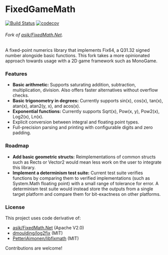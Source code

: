 # FixedGameMath

[![Build Status](https://travis-ci.com/stellarLuminant/FixedGameMath.svg?branch=master)](https://travis-ci.com/stellarLuminant/FixedGameMath) 
[![codecov](https://codecov.io/gh/stellarLuminant/FixedGameMath/branch/master/graph/badge.svg)](https://codecov.io/gh/stellarLuminant/FixedGameMath)

###### Fork of [asik/FixedMath.Net](https://github.com/asik/FixedMath.Net).

A fixed-point numerics library that implements Fix64, a Q31.32 signed number alongside basic functions. This fork takes a more opinionated approach towards usage with a 2D game framework such as MonoGame.

### Features

- **Basic arithmetic:** Supports saturating addition, subtraction, multiplication, division. Also offers faster alternatives without overflow checks.
- **Basic trigonometry in degrees:** Currently supports sin(x), cos(x), tan(x), atan(x), atan2(y, x), and acos(x).
- **Exponential functions:** Currently supports Sqrt(x), Pow(x, y), Pow2(x), Log2(x), Ln(x).
- Explicit conversion between integral and floating point types.
- Full-precision parsing and printing with configurable digits and zero padding.

### Roadmap

- **Add basic geometric structs:** Reimplementations of common structs such as Rects or Vector2 would mean less work on the user to integrate this library.
- **Implement a determinism test suite:** Current test suite verifies functions by comparing them to verified implementations (such as System.Math floating point) with a small range of tolerance for error. A determinism test suite would instead store the outputs from a single target platform and compare them for bit-exactness on other platforms.

### License 

This project uses code derivative of:
- [asik/FixedMath.Net](https://github.com/asik/FixedMath.Net) (Apache V2.0)
- [dmoulding/log2fix](https://github.com/dmoulding/log2fix) (MIT)
- [PetteriAimonen/libfixmath](https://github.com/PetteriAimonen/libfixmath) (MIT)

Contributions are welcome!
